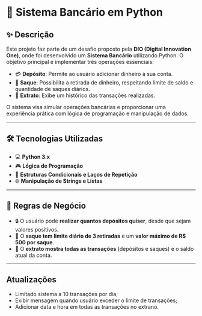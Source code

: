 # 🏦 Sistema Bancário em Python

## ✨ Descrição
Este projeto faz parte de um desafio proposto pela **DIO (Digital Innovation One)**, onde foi desenvolvido um **Sistema Bancário** utilizando Python. O objetivo principal é implementar três operações essenciais:

- 💳 **Depósito**: Permite ao usuário adicionar dinheiro à sua conta.
- 💸 **Saque**: Possibilita a retirada de dinheiro, respeitando limite de saldo e quantidade de saques diários.
- 📝 **Extrato**: Exibe um histórico das transações realizadas.

O sistema visa simular operações bancárias e proporcionar uma experiência prática com lógica de programação e manipulação de dados.

---

## 🛠 Tecnologias Utilizadas
- 💻 **Python 3.x**
- 🎮 **Lógica de Programação**
- 🔄 **Estruturas Condicionais e Laços de Repetição**
- 🌐 **Manipulação de Strings e Listas**

---

## 🔢 Regras de Negócio
- 🔒 O usuário pode **realizar quantos depósitos quiser**, desde que sejam valores positivos.
- 💸 O **saque tem limite diário de 3 retiradas** e um **valor máximo de R$ 500 por saque**.
- 🔎 O **extrato mostra todas as transações** (depósitos e saques) e o saldo atual da conta.

---

## Atualizações
- Limitado sistema a 10 transações por dia;
- Exibir mensagem quando usuário exceder o limite de transações;
- Adicionar data e hora em todas as transações no extrano.
